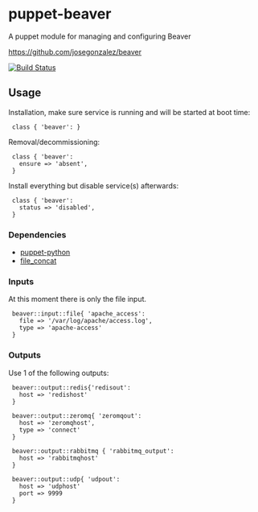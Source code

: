 # puppet-beaver

A puppet module for managing and configuring Beaver

https://github.com/josegonzalez/beaver

[![Build Status](https://travis-ci.org/electrical/puppet-beaver.png?branch=master)](https://travis-ci.org/electrical/puppet-beaver)

## Usage

Installation, make sure service is running and will be started at boot time:

     class { 'beaver': }

Removal/decommissioning:

     class { 'beaver':
       ensure => 'absent',
     }

Install everything but disable service(s) afterwards:

     class { 'beaver':
       status => 'disabled',
     }

### Dependencies
  * [puppet-python](https://github.com/stankevich/puppet-python)
  * [file_concat](https://github.com/electrical/file_concat.git)

### Inputs

At this moment there is only the file input.

     beaver::input::file{ 'apache_access':
       file => '/var/log/apache/access.log',
       type => 'apache-access'
     }

### Outputs

Use 1 of the following outputs:

     beaver::output::redis{'redisout':
       host => 'redishost'
     }

     beaver::output::zeromq{ 'zeromqout':
       host => 'zeromqhost',
       type => 'connect'
     }

     beaver::output::rabbitmq { 'rabbitmq_output':
       host => 'rabbitmqhost'
     }

     beaver::output::udp{ 'udpout':
       host => 'udphost'
       port => 9999
     }
